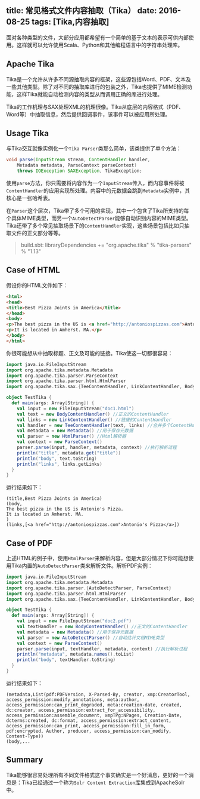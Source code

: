 title: 常见格式文件内容抽取（Tika）
date: 2016-08-25
tags: [Tika,内容抽取]
---
面对各种类型的文件，大部分应用都希望有一个简单的基于文本的表示可供内部使用。这样就可以允许使用Scala、Python和其他编程语言中的字符串处理库。

<!--more-->
## Apache Tika
Tika是一个允许从许多不同源抽取内容的框架，这些源包括Word、PDF、文本及一些其他类型。除了对不同的抽取库进行的包装之外，Tika也提供了MIME检测功能，这样Tika就能自动检测内容的类型从而调用正确的库进行处理。

Tika的工作机理与SAX处理XML的机理很像。Tika从底层的内容格式（PDF、Word等）中抽取信息，然后提供回调事件，该事件可以被应用所处理。

## Usage Tika
与Tika交互就像实例化一个`Tika Parser`类那么简单，该类提供了单个方法：
```java
void parse(InputStream stream, ContentHandler handler,
    Metadata metadata, ParseContext parseContext)
    throws IOException SAXException, TikaException;
```

使用`parse`方法，你只需要将内容作为一个`InputStream`传入，而内容事件将被`ContentHandler`的应用实现所处理。内容中的元数据会跳到`Metadata`实例中，其核心是一张哈希表。

在`Parser`这个层次，Tika带了多个可用的实现，其中一个包含了Tika所支持的每个具体MIME类型，而另一个`AutoDetectParser`能够自动识别内容的MIME类型。Tika还带了多个常见抽取场景下的`ContentHandler`实现，这些场景包括比如只抽取文件的正文部分等等。

>build.sbt: libraryDependencies += "org.apache.tika" % "tika-parsers" % "1.13"

## Case of HTML
假设你的HTML文件如下：
```html
<html>
<head>
<title>Best Pizza Joints in America</title>
</head>
<body>
<p>The best pizza in the US is <a href="http://antoniospizzas.com">Antonio's Pizza</a>.</p>
<p>It is located in Amherst. MA.</p>
</body>
</html>
```

你很可能想从中抽取标题、正文及可能的链接。Tika使这一切都很容易：
```scala
import java.io.FileInputStream
import org.apache.tika.metadata.Metadata
import org.apache.tika.parser.ParseContext
import org.apache.tika.parser.html.HtmlParser
import org.apache.tika.sax.{TeeContentHandler, LinkContentHandler, BodyContentHandler}

object TestTika {
  def main(args: Array[String]) {
    val input = new FileInputStream("doc1.html")
    val text = new BodyContentHandler() //正文的ContentHandler
    val links = new LinkContentHandler() //链接的ContentHandler
    val handler = new TeeContentHandler(text, links) //合并多个ContentHandler
    val metadata = new Metadata() //用于保存元数据
    val parser = new HtmlParser() //Html解析器
    val context = new ParseContext()
    parser.parse(input, handler, metadata, context) //执行解析过程
    println("title", metadata.get("title"))
    println("body", text.toString)
    println("links", links.getLinks)
  }
}
```

运行结果如下：
```
(title,Best Pizza Joints in America)
(body,
The best pizza in the US is Antonio's Pizza.
It is located in Amherst. MA.
)
(links,[<a href="http://antoniospizzas.com">Antonio's Pizza</a>])
```

## Case of PDF
上述HTML的例子中，使用`HtmlParser`来解析内容，但是大部分情况下你可能想使用Tika内置的`AutoDetectParser`类来解析文件。解析PDF实例：
```scala
import java.io.FileInputStream
import org.apache.tika.metadata.Metadata
import org.apache.tika.parser.{AutoDetectParser, ParseContext}
import org.apache.tika.parser.html.HtmlParser
import org.apache.tika.sax.{TeeContentHandler, LinkContentHandler, BodyContentHandler}

object TestTika {
  def main(args: Array[String]) {
    val input = new FileInputStream("doc2.pdf")
    val textHandler = new BodyContentHandler() //正文的ContentHandler
    val metadata = new Metadata() //用于保存元数据
    val parser = new AutoDetectParser() //自动估计文档MIME类型
    val context = new ParseContext()
    parser.parse(input, textHandler, metadata, context) //执行解析过程
    println("metadata", metadata.names().toList)
    println("body", textHandler.toString)
  }
}
```

运行结果如下：
```
(metadata,List(pdf:PDFVersion, X-Parsed-By, creator, xmp:CreatorTool, access_permission:modify_annotations, meta:author, access_permission:can_print_degraded, meta:creation-date, created, dc:creator, access_permission:extract_for_accessibility, access_permission:assemble_document, xmpTPg:NPages, Creation-Date, dcterms:created, dc:format, access_permission:extract_content, access_permission:can_print, access_permission:fill_in_form, pdf:encrypted, Author, producer, access_permission:can_modify, Content-Type))
(body,...
```

## Summary
Tika能够很容易处理所有不同文件格式这个事实确实是一个好消息，更好的一个消息是：Tika已经通过一个称为`Solr Content Extraction`库集成到ApacheSolr中。